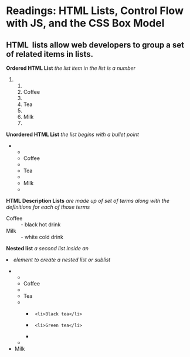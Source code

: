 # Readings: HTML Lists, Control Flow with JS, and the CSS Box Model

## HTML  lists allow web developers to group a set of related items in lists.

**Ordered HTML List**
*the list item in the list is a number*

1. <ol>
2.  <li>Coffee</li>
3.  <li>Tea</li>
4.  <li>Milk</li>
5. </ol>


**Unordered HTML List**
*the list begins with a bullet point* 

+ <ul>
+   <li>Coffee</li>
+   <li>Tea</li>
+   <li>Milk</li>
+ </ul>




**HTML Description Lists**
*are made up of set of terms along with the definitions for each of those terms*


<dl>
  <dt>Coffee</dt>
  <dd>- black hot drink</dd>
  <dt>Milk</dt>
  <dd>- white cold drink</dd>
</dl>



**Nested list**
*a second list inside an <li> element to create a nested list or sublist*

- <ul>
-  <li>Coffee</li>
-  <li>Tea
-    <ul>
-      <li>Black tea</li>
-      <li>Green tea</li>
-    </ul>
-  </li>
  <li>Milk</li>
</ul>

